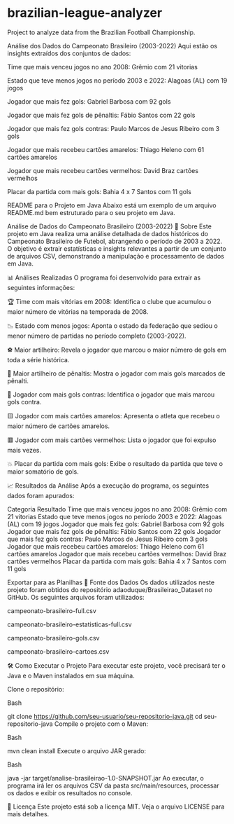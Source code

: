 # brazilian-league-analyzer
Project to analyze data from the Brazilian Football Championship.

Análise dos Dados do Campeonato Brasileiro (2003-2022)
Aqui estão os insights extraídos dos conjuntos de dados:

Time que mais venceu jogos no ano 2008: Grêmio com 21 vitorias

Estado que teve menos jogos no período 2003 e 2022: Alagoas (AL) com 19 jogos

Jogador que mais fez gols: Gabriel Barbosa com 92 gols

Jogador que mais fez gols de pênaltis: Fábio Santos com 22 gols

Jogador que mais fez gols contras: Paulo Marcos de Jesus Ribeiro com 3 gols

Jogador que mais recebeu cartões amarelos: Thiago Heleno com 61 cartões amarelos

Jogador que mais recebeu cartões vermelhos: David Braz cartões vermelhos

Placar da partida com mais gols: Bahia 4 x 7 Santos com 11 gols

README para o Projeto em Java
Abaixo está um exemplo de um arquivo README.md bem estruturado para o seu projeto em Java.

Análise de Dados do Campeonato Brasileiro (2003-2022)
📖 Sobre
Este projeto em Java realiza uma análise detalhada de dados históricos do Campeonato Brasileiro de Futebol, abrangendo o período de 2003 a 2022. O objetivo é extrair estatísticas e insights relevantes a partir de um conjunto de arquivos CSV, demonstrando a manipulação e processamento de dados em Java.

📊 Análises Realizadas
O programa foi desenvolvido para extrair as seguintes informações:

🏆 Time com mais vitórias em 2008: Identifica o clube que acumulou o maior número de vitórias na temporada de 2008.

📉 Estado com menos jogos: Aponta o estado da federação que sediou o menor número de partidas no período completo (2003-2022).

⚽ Maior artilheiro: Revela o jogador que marcou o maior número de gols em toda a série histórica.

🎯 Maior artilheiro de pênaltis: Mostra o jogador com mais gols marcados de pênalti.

🥅 Jogador com mais gols contras: Identifica o jogador que mais marcou gols contra.

🟨 Jogador com mais cartões amarelos: Apresenta o atleta que recebeu o maior número de cartões amarelos.

🟥 Jogador com mais cartões vermelhos: Lista o jogador que foi expulso mais vezes.

💥 Placar da partida com mais gols: Exibe o resultado da partida que teve o maior somatório de gols.

📈 Resultados da Análise
Após a execução do programa, os seguintes dados foram apurados:

Categoria	Resultado
Time que mais venceu jogos no ano 2008: Grêmio com 21 vitorias
Estado que teve menos jogos no período 2003 e 2022: Alagoas (AL) com 19 jogos
Jogador que mais fez gols: Gabriel Barbosa com 92 gols
Jogador que mais fez gols de pênaltis: Fábio Santos com 22 gols
Jogador que mais fez gols contras: Paulo Marcos de Jesus Ribeiro com 3 gols
Jogador que mais recebeu cartões amarelos: Thiago Heleno com 61 cartões amarelos
Jogador que mais recebeu cartões vermelhos: David Braz cartões vermelhos
Placar da partida com mais gols: Bahia 4 x 7 Santos com 11 gols

Exportar para as Planilhas
📁 Fonte dos Dados
Os dados utilizados neste projeto foram obtidos do repositório adaoduque/Brasileirao_Dataset no GitHub. Os seguintes arquivos foram utilizados:

campeonato-brasileiro-full.csv

campeonato-brasileiro-estatisticas-full.csv

campeonato-brasileiro-gols.csv

campeonato-brasileiro-cartoes.csv

🛠️ Como Executar o Projeto
Para executar este projeto, você precisará ter o Java e o Maven instalados em sua máquina.

Clone o repositório:

Bash

git clone https://github.com/seu-usuario/seu-repositorio-java.git
cd seu-repositorio-java
Compile o projeto com o Maven:

Bash

mvn clean install
Execute o arquivo JAR gerado:

Bash

java -jar target/analise-brasileirao-1.0-SNAPSHOT.jar
Ao executar, o programa irá ler os arquivos CSV da pasta src/main/resources, processar os dados e exibir os resultados no console.

📝 Licença
Este projeto está sob a licença MIT. Veja o arquivo LICENSE para mais detalhes.